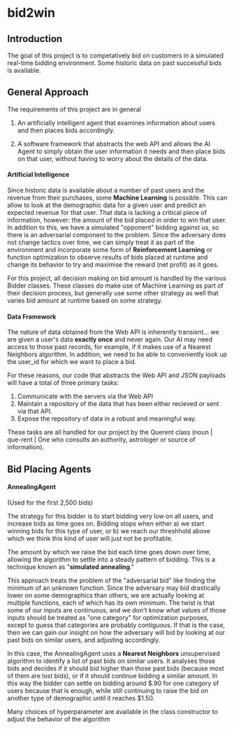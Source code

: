 # bid2win
## Introduction
The goal of this project is to competatively bid on customers in a simulated real-time bidding environment. Some historic data on past successful bids is available.

## General Approach
The requirements of this project are in general
1. An artificially intelligent agent that examines information about users and then places bids accordingly.

2. A software framework that abstracts the web API and allows the AI Agent to simply obtain the user information it needs and then place bids on that user, without having to worry about the details of the data.

#### Artificial Intelligence
Since historic data is available about a number of past users and the revenue from their purchases, some **Machine Learning** is possible. This can allow to look at the demographic data for a given user and predict an expected revenue for that user. That data is lacking a critical piece of information, however: the amount of the bid placed in order to win that user. In addition to this, we have a simulated "opponent" bidding against us, so there is an adversarial component to the problem. Since the adversary does not change tactics over time, we can simply treat it as part of the environment and incorporate some form of **Reinforcement Learning** or function optimization to observe results of bids placed at runtime and change its behavior to try and maximise the reward (net profit) as it goes.

For this project, all decision making on bid amount is handled by the various Bidder classes. These classes do make use of Machine Learning as part of their decision process, but generally use some other strategy as well that varies bid amount at runtime based on some strategy.

#### Data Framework
The nature of data obtained from the Web API is inherently transient... we are given a user's data **exactly once** and never again. Our AI may need access to those past records, for example, if it makes use of a Nearest Neighbors algorithm. In addition, we need to be able to conveniently look up the user_id for which we want to place a bid.

For these reasons, our code that abstracts the Web API and JSON payloads will have a total of three primary tasks:
1. Communicate with the servers via the Web API
2. Maintain a repository of the data that has been either recieved or sent via that API.
3. Expose the repository of data in a robust and meaningful way.

These tasks are all handled for our project by the Querent class (noun | que-rent | One who consults an authority, astrologer or source of information).

## Bid Placing Agents

#### AnnealingAgent
(Used for the first 2,500 bids)

The strategy for this bidder is to start bidding very low on all users, and increase bids as time goes on. Bidding stops when either a) we start winning bids for this type of user, or b) we reach our threshhold above which we think this kind of user will just not be profitable.
    
The amount by which we raise the bid each time goes down over time, allowing the algorithm to settle into a steady pattern of bidding. This is a technique known as "**simulated annealing**."

This approach treats the problem of the "adversarial bid" like finding the minimum of an unknown function. Since the adversary may bid drastically lower on some demographics than others, we are actually looking at multiple functions, each of which has its own minimum. The twist is that some of our inputs are continuous, and we don't know what values of those inputs should be treated as "one category" for optimization purposes, except to guess that categories are probably contiguous. If that is the case, then we can gain our insight on how the adversary will bid by looking at our past bids on similar users, and adjusting accordingly.

In this case, the AnnealingAgent uses a **Nearest Neighbors** unsupervised algorithm to identify a list of past bids on similar users. It analyses those bids and decides if it should bid higher than those past bids (because most of them are lost bids), or if it should continue bidding a similar amount. In this way the bidder can settle on bidding around $.90 for one category of users because that is enough, while still continuing to raise the bid on another type of demographic until it reaches $1.50.

Many choices of hyperparameter are available in the class constructor to adjust the behavior of the algorithm